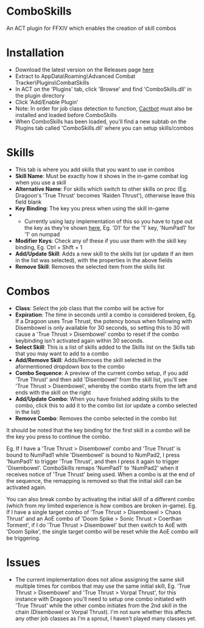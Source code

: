 # ComboSkills
An ACT plugin for FFXIV which enables the creation of skill combos

# Installation
- Download the latest version on the Releases page [here](https://github.com/priprii/ComboSkills/releases)
- Extract to AppData\Roaming\Advanced Combat Tracker\Plugins\CombatSkills
- In ACT on the 'Plugins' tab, click 'Browse' and find 'ComboSkills.dll' in the plugin directory
- Click 'Add/Enable Plugin'
- Note: In order for job class detection to function, [Cactbot](https://github.com/quisquous/cactbot) must also be installed and loaded before ComboSkills
- When ComboSkills has been loaded, you'll find a new subtab on the Plugins tab called 'ComboSkills.dll' where you can setup skills/combos

# Skills
- This tab is where you add skills that you want to use in combos
- **Skill Name**: Must be exactly how it shows in the in-game combat log when you use a skill
- **Alternative Name**: For skills which switch to other skills on proc (Eg. Dragoon's 'True Thrust' becomes 'Raiden Thrust'), otherwise leave this field blank
- **Key Binding**: The key you press when using the skill in-game
- - Currently using lazy implementation of this so you have to type out the key as they're shown [here](https://docs.microsoft.com/en-us/dotnet/api/system.windows.forms.keys?view=windowsdesktop-6.0), Eg. 'D1' for the '1' key, 'NumPad1' for '1' on numpad
- **Modifier Keys**: Check any of these if you use them with the skill key binding, Eg. Ctrl + Shift + 1
- **Add/Update Skill**: Adds a new skill to the skills list (or update if an item in the list was selected), with the properties in the above fields
- **Remove Skill**: Removes the selected item from the skills list

# Combos
- **Class**: Select the job class that the combo will be active for
- **Expiration**: The time in seconds until a combo is considered broken, Eg. If a Dragoon uses True Thrust, the potency bonus when following with Disembowel is only available for 30 seconds, so setting this to 30 will cause a 'True Thrust > Disembowel' combo to reset if the combo keybinding isn't activated again within 30 seconds.
- **Select Skill**: This is a list of skills added to the Skills list on the Skills tab that you may want to add to a combo
- **Add/Remove Skill**: Adds/Removes the skill selected in the aformentioned dropdown box to the combo
- **Combo Sequence**: A preview of the current combo setup, if you add 'True Thrust' and then add 'Disembowel' from the skill list, you'll see 'True Thrust > Disembowel', whereby the combo starts from the left and ends with the skill on the right
- **Add/Update Combo**: When you have finished adding skills to the combo, click this to add it to the combo list (or update a combo selected in the list)
- **Remove Combo**: Removes the combo selected in the combo list

It should be noted that the key binding for the first skill in a combo will be the key you press to continue the combo.

Eg. If I have a 'True Thrust > Disembowel' combo and 'True Thrust' is bound to NumPad1 while 'Disembowel' is bound to NumPad2, I press 'NumPad1' to trigger 'True Thrust', and then I press it again to trigger 'Disembowel'. ComboSkills remaps 'NumPad1' to 'NumPad2' when it receives notice of 'True Thrust' being used. When a combo is at the end of the sequence, the remapping is removed so that the initial skill can be activated again.

You can also break combo by activating the initial skill of a different combo (which from my limited experience is how combos are broken in-game). Eg. If I have a single target combo of 'True Thrust > Disembowel > Chaos Thrust' and an AoE combo of 'Doom Spike > Sonic Thrust > Coerthan Torment', if I do 'True Thrust > Disembowel' but then switch to AoE with 'Doom Spike', the single target combo will be reset while the AoE combo will be triggering.

# Issues
- The current implementation does not allow assigning the same skill multiple times for combos that may use the same initial skill, Eg. 'True Thrust > Disembowel' and 'True Thrust > Vorpal Thrust', for this instance with Dragoon you'll need to setup one combo initiated with 'True Thrust' while the other combo initiates from the 2nd skill in the chain (Disembowel or Vorpal Thrust). I'm not sure whether this affects any other job classes as I'm a sprout, I haven't played many classes yet.
